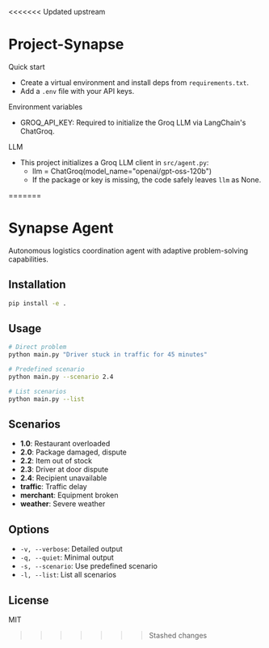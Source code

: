 <<<<<<< Updated upstream
# Project-Synapse

Quick start
- Create a virtual environment and install deps from `requirements.txt`.
- Add a `.env` file with your API keys.

Environment variables
- GROQ_API_KEY: Required to initialize the Groq LLM via LangChain's ChatGroq.

LLM
- This project initializes a Groq LLM client in `src/agent.py`:
	- llm = ChatGroq(model_name="openai/gpt-oss-120b")
	- If the package or key is missing, the code safely leaves `llm` as None.

=======
# Synapse Agent

Autonomous logistics coordination agent with adaptive problem-solving capabilities.

## Installation

```bash
pip install -e .
```

## Usage

```bash
# Direct problem
python main.py "Driver stuck in traffic for 45 minutes"

# Predefined scenario
python main.py --scenario 2.4

# List scenarios
python main.py --list
```

## Scenarios

- **1.0**: Restaurant overloaded
- **2.0**: Package damaged, dispute
- **2.2**: Item out of stock
- **2.3**: Driver at door dispute
- **2.4**: Recipient unavailable
- **traffic**: Traffic delay
- **merchant**: Equipment broken
- **weather**: Severe weather

## Options

- `-v, --verbose`: Detailed output
- `-q, --quiet`: Minimal output
- `-s, --scenario`: Use predefined scenario
- `-l, --list`: List all scenarios

## License

MIT
>>>>>>> Stashed changes
